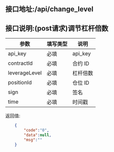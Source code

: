 ## 接口地址:/api/change_level

## 接口说明:(post请求)调节杠杆倍数

| 参数          | 填写类型 | 说明     |
| ------------- | -------- | -------- |
| api_key       | 必填     | api_key  |
| contractId    | 必填     | 合约 ID  |
| leverageLevel | 必填     | 杠杆倍数 |
| positionId    | 必填     | 仓位 ID  |
| sign          | 必填     | 签名     |
| time          | 必填     | 时间戳   |

返回值:
```json
    {
	    "code":"0",
	    "data":null,
	    "msg":""
    }

```
